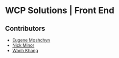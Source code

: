 # WCP Solutions | Front End
## Contributors
- [Eugene Moshchyn](https://github.com/EvilCheetah)
- [Nick Minor](https://github.com/MidnightLycanr0c)
- [Wanh Khang](https://github.com/WanhKhang)
